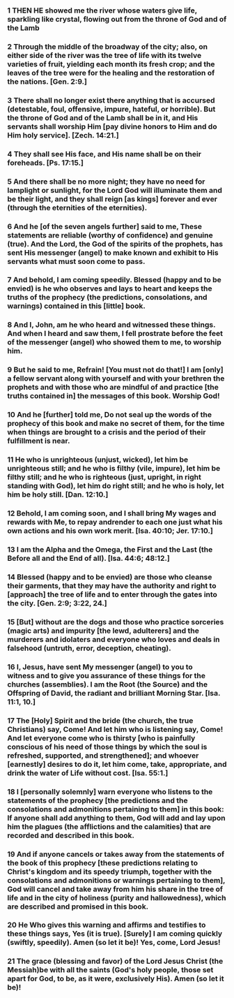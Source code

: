 ### 1 THEN HE showed me the river whose waters give life, sparkling like crystal, flowing out from the throne of God and of the Lamb

###  2 Through the middle of the broadway of the city; also, on either side of the river was the tree of life with its twelve varieties of fruit, yielding each month its fresh crop; and the leaves of the tree were for the healing and the restoration of the nations. [Gen. 2:9.]

### 3 There shall no longer exist there anything that is accursed (detestable, foul, offensive, impure, hateful, or horrible). But the throne of God and of the Lamb shall be in it, and His servants shall worship Him [pay divine honors to Him and do Him holy service]. [Zech. 14:21.]

### 4 They shall see His face, and His name shall be on their foreheads. [Ps. 17:15.]

### 5 And there shall be no more night; they have no need for lamplight or sunlight, for the Lord God will illuminate them and be their light, and they shall reign [as kings] forever and ever (through the eternities of the eternities).

### 6 And he [of the seven angels further] said to me, These statements are reliable (worthy of confidence) and genuine (true). And the Lord, the God of the spirits of the prophets, has sent His messenger (angel) to make known and exhibit to His servants what must soon come to pass.

### 7 And behold, I am coming speedily. Blessed (happy and to be envied) is he who observes and lays to heart and keeps the truths of the prophecy (the predictions, consolations, and warnings) contained in this [little] book.

### 8 And I, John, am he who heard and witnessed these things. And when I heard and saw them, I fell prostrate before the feet of the messenger (angel) who showed them to me, to worship him.

### 9 But he said to me, Refrain! [You must not do that!] I am [only] a fellow servant along with yourself and with your brethren the prophets and with those who are mindful of and practice [the truths contained in] the messages of this book. Worship God!

### 10 And he [further] told me, Do not seal up the words of the prophecy of this book and make no secret of them, for the time when things are brought to a crisis and the period of their fulfillment is near.

### 11 He who is unrighteous (unjust, wicked), let him be unrighteous still; and he who is filthy (vile, impure), let him be filthy still; and he who is righteous (just, upright, in right standing with God), let him do right still; and he who is holy, let him be holy still. [Dan. 12:10.]

### 12 Behold, I am coming soon, and I shall bring My wages and rewards with Me, to repay andrender to each one just what his own actions and his own work merit. [Isa. 40:10; Jer. 17:10.]

### 13 I am the Alpha and the Omega, the First and the Last (the Before all and the End of all). [Isa. 44:6; 48:12.]

### 14 Blessed (happy and to be envied) are those who cleanse their garments, that they may have the authority and right to [approach] the tree of life and to enter through the gates into the city. [Gen. 2:9; 3:22, 24.]

### 15 [But] without are the dogs and those who practice sorceries (magic arts) and impurity [the lewd, adulterers] and the murderers and idolaters and everyone who loves and deals in falsehood (untruth, error, deception, cheating).

### 16 I, Jesus, have sent My messenger (angel) to you to witness and to give you assurance of these things for the churches (assemblies). I am the Root (the Source) and the Offspring of David, the radiant and brilliant Morning Star. [Isa. 11:1, 10.]

### 17 The [Holy] Spirit and the bride (the church, the true Christians) say, Come! And let him who is listening say, Come! And let everyone come who is thirsty [who is painfully conscious of his need of those things by which the soul is refreshed, supported, and strengthened]; and whoever [earnestly] desires to do it, let him come, take, appropriate, and drink the water of Life without cost. [Isa. 55:1.]

### 18 I [personally solemnly] warn everyone who listens to the statements of the prophecy [the predictions and the consolations and admonitions pertaining to them] in this book: If anyone shall add anything to them, God will add and lay upon him the plagues (the afflictions and the calamities) that are recorded and described in this book.

### 19 And if anyone cancels or takes away from the statements of the book of this prophecy [these predictions relating to Christ's kingdom and its speedy triumph, together with the consolations and admonitions or warnings pertaining to them], God will cancel and take away from him his share in the tree of life and in the city of holiness (purity and hallowedness), which are described and promised in this book.

### 20 He Who gives this warning and affirms and testifies to these things says, Yes (it is true). [Surely] I am coming quickly (swiftly, speedily). Amen (so let it be)! Yes, come, Lord Jesus!

### 21 The grace (blessing and favor) of the Lord Jesus Christ (the Messiah)be with all the saints (God's holy people, those set apart for God, to be, as it were, exclusively His). Amen (so let it be)!